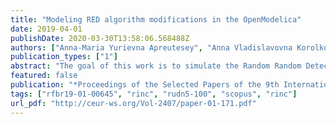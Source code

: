 ```yaml
---
title: "Modeling RED algorithm modifications in the OpenModelica"
date: 2019-04-01
publishDate: 2020-03-30T13:58:06.568488Z
authors: ["Anna-Maria Yurievna Apreutesey", "Anna Vladislavovna Korolkova", "Dmitry Sergeevich Kulyabov"]
publication_types: ["1"]
abstract: "The goal of this work is to simulate the Random Random Detection algorithm (RED) and Double Slope Random Early Detection (DSRED) and Gentle Random Early Detection (GRED) modifications in Modelica. RED and its modifications allow to control the network load by selectively discarding packets before the queue is full and Transmission Control Protocol (TCP) begins to reduce the transmission rate preventing resynchronization. This selective packet loss helps TCP find the right data rate faster and keep the queue size and latency at the appropriate level. The existence of a large number of modifications of the classical RED algorithm is associated with the problem of selecting the parameters of the algorithm (queue thresholds, maximum drop parameter, etc.) under which the system would function stably and efficiently. The Modelica language is used as the implementation language. Based on the results obtained during the simulation it is planned to conduct a comparative analysis of the three algorithms with similar initial parameters to reveal the advantages of one or another algorithm."
featured: false
publication: "*Proceedings of the Selected Papers of the 9th International Conference \"Information and Telecommunication Technologies and Mathematical Modeling of High-Tech Systems\" (ITTMM-2019), Moscow, Russia, April 15-19, 2019*"
tags: ["rfbr19-01-00645", "rinc", "rudn5-100", "scopus", "rinc"]
url_pdf: "http://ceur-ws.org/Vol-2407/paper-01-171.pdf"
---
```


